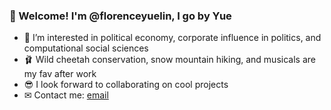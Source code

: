 ### 👋 Welcome! I'm @florenceyuelin, I go by Yue

- 👀 I’m interested in political economy, corporate influence in politics, and computational social sciences
- 🩰 Wild cheetah conservation, snow mountain hiking, and musicals are my fav after work
- 😎 I look forward to collaborating on cool projects
- ✉ Contact me: [email](mailto:florenceyuelin@berkeley.edu)

